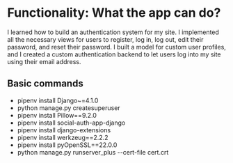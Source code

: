 # Functionality: What the app can do?
 <p> I learned how to build an authentication system for my site. I implemented all 
the necessary views for users to register, log in, log out, edit their password, and reset their password. 
I built a model for custom user profiles, and I created a custom authentication backend to let 
users log into my site using their email address.</p>

## Basic commands
- pipenv install Django~=4.1.0
- python manage.py createsuperuser
- pipenv install Pillow==9.2.0
- pipenv install social-auth-app-django
- pipenv install django-extensions
- pipenv install werkzeug==2.2.2
- pipenv install pyOpenSSL==22.0.0
- python manage.py runserver_plus --cert-file cert.crt
